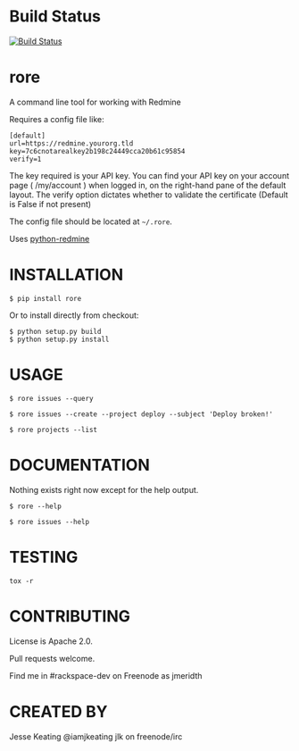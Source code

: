 Build Status
============

[![Build Status](https://travis-ci.org/rackerlabs/rore.svg?branch=master)](http://travis-ci.org/rackerlabs/rore)

rore
=======

A command line tool for working with Redmine

Requires a config file like:
```
[default]
url=https://redmine.yourorg.tld
key=7c6cnotarealkey2b198c24449cca20b61c95854
verify=1
```
The key required is your API key.
You can find your API key on your account page ( /my/account ) when logged in, on the right-hand pane of the default layout.
The verify option dictates whether to validate the certificate (Default is False if not present)

The config file should be located at `~/.rore`.

Uses [python-redmine](https://github.com/maxtepkeev/python-redmine)

INSTALLATION
============

```
$ pip install rore
```
Or to install directly from checkout:
```
$ python setup.py build
$ python setup.py install
```

USAGE
=====

```
$ rore issues --query
```
```
$ rore issues --create --project deploy --subject 'Deploy broken!'
```
```
$ rore projects --list
```

DOCUMENTATION
=============


Nothing exists right now except for the help output.
```
$ rore --help
```
```
$ rore issues --help
```

TESTING
=======

```
tox -r
```


CONTRIBUTING
============

License is Apache 2.0.

Pull requests welcome.

Find me in #rackspace-dev on Freenode as jmeridth

CREATED BY
============
Jesse Keating
@iamjkeating
jlk on freenode/irc
